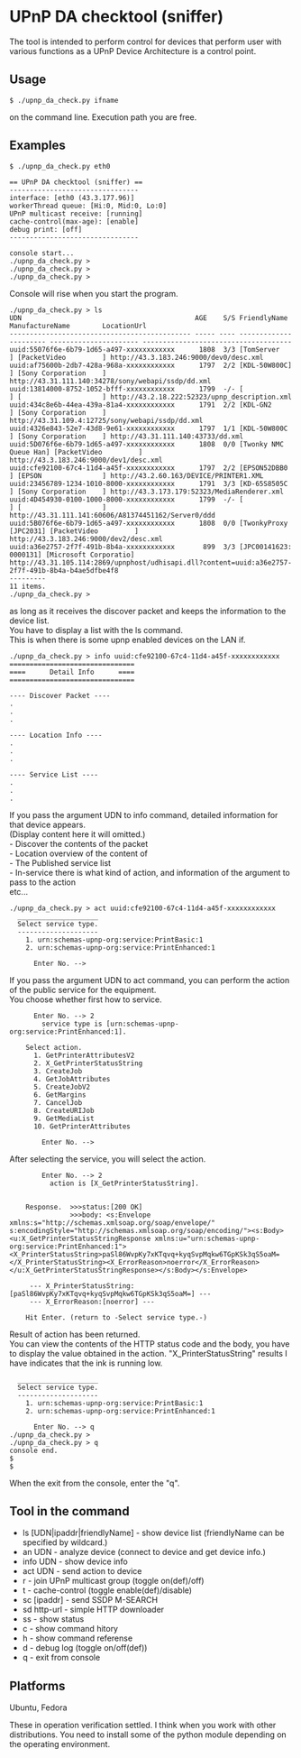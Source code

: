 UPnP DA checktool (sniffer)
===============

The tool is intended to perform control for devices that perform user with various functions as a UPnP Device Architecture is a control point.


Usage
--------

	$ ./upnp_da_check.py ifname

on the command line. Execution path you are free.


Examples
--------

	$ ./upnp_da_check.py eth0
	
	== UPnP DA checktool (sniffer) ==
	--------------------------------
	interface: [eth0 (43.3.177.96)]
	workerThread queue: [Hi:0, Mid:0, Lo:0]
	UPnP multicast receive: [running]
	cache-control(max-age): [enable]
	debug print: [off]
	--------------------------------

	console start...
	./upnp_da_check.py >
	./upnp_da_check.py >
	./upnp_da_check.py >

Console will rise when you start the program.


	./upnp_da_check.py > ls
	UDN                                           AGE    S/S FriendlyName           ManufactureName        LocationUrl
	--------------------------------------------- ----- ---- ---------------------- ---------------------- -------------------------------------
	uuid:55076f6e-6b79-1d65-a497-xxxxxxxxxxxx      1808  3/3 [TomServer           ] [PacketVideo         ] http://43.3.183.246:9000/dev0/desc.xml
	uuid:af75600b-2db7-428a-968a-xxxxxxxxxxxx      1797  2/2 [KDL-50W800C]        ] [Sony Corporation    ] http://43.31.111.140:34278/sony/webapi/ssdp/dd.xml
	uuid:13814000-8752-1052-bfff-xxxxxxxxxxxx      1799  -/- [                    ] [                    ] http://43.2.18.222:52323/upnp_description.xml
	uuid:434c8e6b-44ea-439a-81a4-xxxxxxxxxxxx      1791  2/2 [KDL-GN2             ] [Sony Corporation    ] http://43.31.109.4:12725/sony/webapi/ssdp/dd.xml
	uuid:4326e843-52e7-43d8-9e61-xxxxxxxxxxxx      1797  1/1 [KDL-50W800C         ] [Sony Corporation    ] http://43.31.111.140:43733/dd.xml
	uuid:5D076f6e-6b79-1d65-a497-xxxxxxxxxxxx      1808  0/0 [Twonky NMC Queue Han] [PacketVideo         ] http://43.3.183.246:9000/dev1/desc.xml
	uuid:cfe92100-67c4-11d4-a45f-xxxxxxxxxxxx      1797  2/2 [EPSON52DBB0         ] [EPSON               ] http://43.2.60.163/DEVICE/PRINTER1.XML
	uuid:23456789-1234-1010-8000-xxxxxxxxxxxx      1791  3/3 [KD-65S8505C         ] [Sony Corporation    ] http://43.3.173.179:52323/MediaRenderer.xml
	uuid:4D454930-0100-1000-8000-xxxxxxxxxxxx      1799  -/- [                    ] [                    ] http://43.31.111.141:60606/A81374451162/Server0/ddd
	uuid:5B076f6e-6b79-1d65-a497-xxxxxxxxxxxx      1808  0/0 [TwonkyProxy [JPC2031] [PacketVideo         ] http://43.3.183.246:9000/dev2/desc.xml
	uuid:a36e2757-2f7f-491b-8b4a-xxxxxxxxxxxx       899  3/3 [JPC00141623: 0000131] [Microsoft Corporatio] http://43.31.105.114:2869/upnphost/udhisapi.dll?content=uuid:a36e2757-2f7f-491b-8b4a-b4ae5dfbe4f8
	---------
	11 items.
	./upnp_da_check.py >

as long as it receives the discover packet and keeps the information to the device list.  
You have to display a list with the ls command.  
This is when there is some upnp enabled devices on the LAN if.


	./upnp_da_check.py > info uuid:cfe92100-67c4-11d4-a45f-xxxxxxxxxxxx
	===============================
	====      Detail Info      ====
	===============================
	
	---- Discover Packet ----
	.
	.
	.
	
	---- Location Info ----
	.
	.
	.
	
	---- Service List ----
	.
	.
	.

If you pass the argument UDN to info command, detailed information for that device appears.  
(Display content here it will omitted.)  
\- Discover the contents of the packet  
\- Location overview of the content of  
\- The Published service list  
\- In-service there is what kind of action, and information of the argument to pass to the action  
etc...


	./upnp_da_check.py > act uuid:cfe92100-67c4-11d4-a45f-xxxxxxxxxxxx
	  ____________________
	  Select service type.
	  --------------------
	    1. urn:schemas-upnp-org:service:PrintBasic:1
	    2. urn:schemas-upnp-org:service:PrintEnhanced:1
	
	      Enter No. --> 

If you pass the argument UDN to act command, you can perform the action of the public service for the equipment.  
You choose whether first how to service.


	      Enter No. --> 2
	        service type is [urn:schemas-upnp-org:service:PrintEnhanced:1].
	
	    Select action.
	      1. GetPrinterAttributesV2
	      2. X_GetPrinterStatusString
	      3. CreateJob
	      4. GetJobAttributes
	      5. CreateJobV2
	      6. GetMargins
	      7. CancelJob
	      8. CreateURIJob
	      9. GetMediaList
	      10. GetPrinterAttributes
	
	        Enter No. --> 

After selecting the service, you will select the action.


	        Enter No. --> 2
	          action is [X_GetPrinterStatusString].
	
	
	    Response.  >>>status:[200 OK]
	               >>>body: <s:Envelope xmlns:s="http://schemas.xmlsoap.org/soap/envelope/" s:encodingStyle="http://schemas.xmlsoap.org/soap/encoding/"><s:Body><u:X_GetPrinterStatusStringResponse xmlns:u="urn:schemas-upnp-org:service:PrintEnhanced:1"><X_PrinterStatusString>paSl86WvpKy7xKTqvq+kyqSvpMqkw6TGpKSk3qS5oaM=</X_PrinterStatusString><X_ErrorReason>noerror</X_ErrorReason></u:X_GetPrinterStatusStringResponse></s:Body></s:Envelope>
	
	     --- X_PrinterStatusString:[paSl86WvpKy7xKTqvq+kyqSvpMqkw6TGpKSk3qS5oaM=] ---
	     --- X_ErrorReason:[noerror] ---
	
	    Hit Enter. (return to -Select service type.-)

Result of action has been returned.  
You can view the contents of the HTTP status code and the body, you have to display the value obtained in the action.
"X_PrinterStatusString" results I have indicates that the ink is running low.


	  ____________________
	  Select service type.
	  --------------------
	    1. urn:schemas-upnp-org:service:PrintBasic:1
	    2. urn:schemas-upnp-org:service:PrintEnhanced:1
	
	      Enter No. --> q
	./upnp_da_check.py >
	./upnp_da_check.py > q
	console end.
	$ 
	$ 
	
When the exit from the console, enter the "q".


Tool in the command
------------
- ls  [UDN|ipaddr|friendlyName]  - show device list (friendlyName can be specified by wildcard.)
- an  UDN                        - analyze device (connect to device and get device info.)
- info  UDN                      - show device info
- act  UDN                       - send action to device
- r                              - join UPnP multicast group (toggle on(def)/off)
- t                              - cache-control (toggle enable(def)/disable)
- sc  [ipaddr]                   - send SSDP M-SEARCH
- sd  http-url                   - simple HTTP downloader
- ss                             - show status
- c                              - show command hitory
- h                              - show command referense
- d                              - debug log (toggle on/off(def))
- q                              - exit from console



Platforms
------------
Ubuntu, Fedora

These in operation verification settled.
I think when you work with other distributions.
You need to install some of the python module depending on the operating environment.


